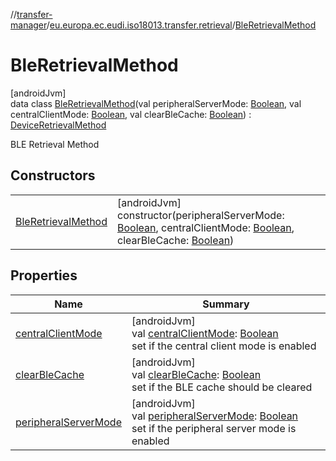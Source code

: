 //[transfer-manager](../../../index.md)/[eu.europa.ec.eudi.iso18013.transfer.retrieval](../index.md)/[BleRetrievalMethod](index.md)

# BleRetrievalMethod

[androidJvm]\
data class [BleRetrievalMethod](index.md)(val peripheralServerMode: [Boolean](https://kotlinlang.org/api/latest/jvm/stdlib/kotlin/-boolean/index.html), val centralClientMode: [Boolean](https://kotlinlang.org/api/latest/jvm/stdlib/kotlin/-boolean/index.html), val clearBleCache: [Boolean](https://kotlinlang.org/api/latest/jvm/stdlib/kotlin/-boolean/index.html)) : [DeviceRetrievalMethod](../../eu.europa.ec.eudi.iso18013.transfer/-device-retrieval-method/index.md)

BLE Retrieval Method

## Constructors

| | |
|---|---|
| [BleRetrievalMethod](-ble-retrieval-method.md) | [androidJvm]<br>constructor(peripheralServerMode: [Boolean](https://kotlinlang.org/api/latest/jvm/stdlib/kotlin/-boolean/index.html), centralClientMode: [Boolean](https://kotlinlang.org/api/latest/jvm/stdlib/kotlin/-boolean/index.html), clearBleCache: [Boolean](https://kotlinlang.org/api/latest/jvm/stdlib/kotlin/-boolean/index.html)) |

## Properties

| Name                                              | Summary                                                                                                                                                                                                   |
|---------------------------------------------------|-----------------------------------------------------------------------------------------------------------------------------------------------------------------------------------------------------------|
| [centralClientMode](central-client-mode.md)       | [androidJvm]<br>val [centralClientMode](central-client-mode.md): [Boolean](https://kotlinlang.org/api/latest/jvm/stdlib/kotlin/-boolean/index.html)<br>set if the central client mode is enabled          |
| [clearBleCache](clear-ble-cache.md)               | [androidJvm]<br>val [clearBleCache](clear-ble-cache.md): [Boolean](https://kotlinlang.org/api/latest/jvm/stdlib/kotlin/-boolean/index.html)<br>set if the BLE cache should be cleared                     |
| [peripheralServerMode](peripheral-server-mode.md) | [androidJvm]<br>val [peripheralServerMode](peripheral-server-mode.md): [Boolean](https://kotlinlang.org/api/latest/jvm/stdlib/kotlin/-boolean/index.html)<br>set if the peripheral server mode is enabled |
